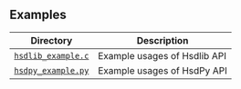## Examples

| Directory                              | Description                  |
|----------------------------------------|------------------------------|
| [`hsdlib_example.c`](hsdlib_example.c) | Example usages of Hsdlib API |
| [`hsdpy_example.py`](hsdpy_example.py) | Example usages of HsdPy API  |
